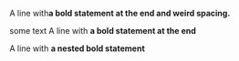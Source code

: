 A line with**a bold statement at the end and weird spacing.**

 some text 
A line with **a bold statement at the end**

A line with **a nested bold statement**
